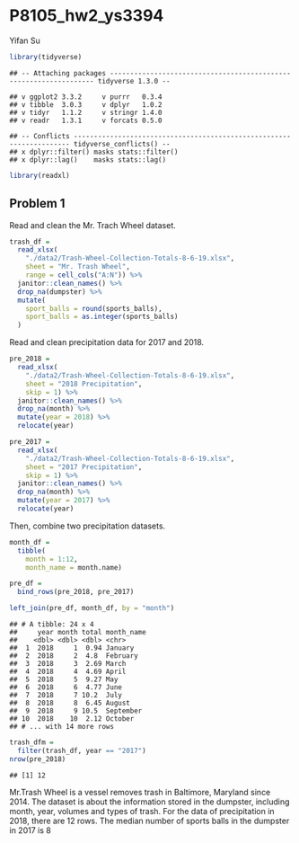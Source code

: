 P8105\_hw2\_ys3394
================
Yifan Su

``` r
library(tidyverse)
```

    ## -- Attaching packages ------------------------------------------------------------------ tidyverse 1.3.0 --

    ## v ggplot2 3.3.2     v purrr   0.3.4
    ## v tibble  3.0.3     v dplyr   1.0.2
    ## v tidyr   1.1.2     v stringr 1.4.0
    ## v readr   1.3.1     v forcats 0.5.0

    ## -- Conflicts --------------------------------------------------------------------- tidyverse_conflicts() --
    ## x dplyr::filter() masks stats::filter()
    ## x dplyr::lag()    masks stats::lag()

``` r
library(readxl)
```

## Problem 1

Read and clean the Mr. Trach Wheel dataset.

``` r
trash_df =
  read_xlsx(
    "./data2/Trash-Wheel-Collection-Totals-8-6-19.xlsx",
    sheet = "Mr. Trash Wheel",
    range = cell_cols("A:N")) %>% 
  janitor::clean_names() %>% 
  drop_na(dumpster) %>% 
  mutate(
    sport_balls = round(sports_balls),
    sport_balls = as.integer(sports_balls)
  )
```

Read and clean precipitation data for 2017 and 2018.

``` r
pre_2018 = 
  read_xlsx(
    "./data2/Trash-Wheel-Collection-Totals-8-6-19.xlsx",
    sheet = "2018 Precipitation",
    skip = 1) %>% 
  janitor::clean_names() %>% 
  drop_na(month) %>% 
  mutate(year = 2018) %>% 
  relocate(year)

pre_2017 = 
  read_xlsx(
    "./data2/Trash-Wheel-Collection-Totals-8-6-19.xlsx",
    sheet = "2017 Precipitation",
    skip = 1) %>% 
  janitor::clean_names() %>% 
  drop_na(month) %>% 
  mutate(year = 2017) %>% 
  relocate(year)
```

Then, combine two precipitation datasets.

``` r
month_df =
  tibble(
    month = 1:12,
    month_name = month.name)

pre_df =
  bind_rows(pre_2018, pre_2017)

left_join(pre_df, month_df, by = "month")
```

    ## # A tibble: 24 x 4
    ##     year month total month_name
    ##    <dbl> <dbl> <dbl> <chr>     
    ##  1  2018     1  0.94 January   
    ##  2  2018     2  4.8  February  
    ##  3  2018     3  2.69 March     
    ##  4  2018     4  4.69 April     
    ##  5  2018     5  9.27 May       
    ##  6  2018     6  4.77 June      
    ##  7  2018     7 10.2  July      
    ##  8  2018     8  6.45 August    
    ##  9  2018     9 10.5  September 
    ## 10  2018    10  2.12 October   
    ## # ... with 14 more rows

``` r
trash_dfm = 
  filter(trash_df, year == "2017")
nrow(pre_2018)
```

    ## [1] 12

Mr.Trash Wheel is a vessel removes trash in Baltimore, Maryland since
2014. The dataset is about the information stored in the dumpster,
including month, year, volumes and types of trash. For the data of
precipitation in 2018, there are 12 rows. The median number of sports
balls in the dumpster in 2017 is 8
